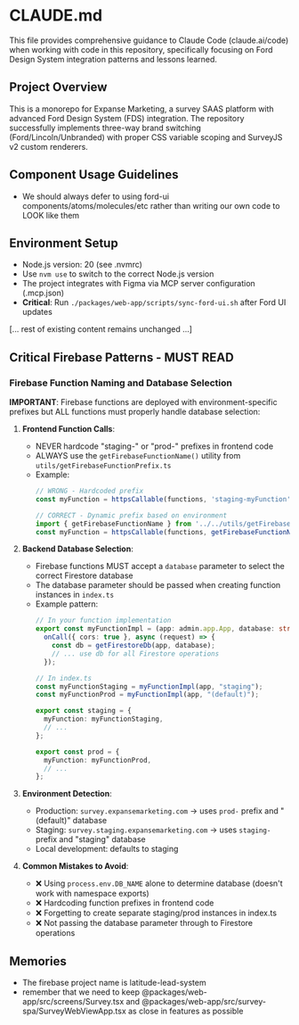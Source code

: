 # CLAUDE.md

This file provides comprehensive guidance to Claude Code (claude.ai/code) when working with code in this repository, specifically focusing on Ford Design System integration patterns and lessons learned.

## Project Overview

This is a monorepo for Expanse Marketing, a survey SAAS platform with advanced Ford Design System (FDS) integration. The repository successfully implements three-way brand switching (Ford/Lincoln/Unbranded) with proper CSS variable scoping and SurveyJS v2 custom renderers.

## Component Usage Guidelines

- We should always defer to using ford-ui components/atoms/molecules/etc rather than writing our own code to LOOK like them

## Environment Setup

- Node.js version: 20 (see .nvmrc)
- Use `nvm use` to switch to the correct Node.js version
- The project integrates with Figma via MCP server configuration (.mcp.json)
- **Critical**: Run `./packages/web-app/scripts/sync-ford-ui.sh` after Ford UI updates

[... rest of existing content remains unchanged ...]

## Critical Firebase Patterns - MUST READ

### Firebase Function Naming and Database Selection

**IMPORTANT**: Firebase functions are deployed with environment-specific prefixes but ALL functions must properly handle database selection:

1. **Frontend Function Calls**:
   - NEVER hardcode "staging-" or "prod-" prefixes in frontend code
   - ALWAYS use the `getFirebaseFunctionName()` utility from `utils/getFirebaseFunctionPrefix.ts`
   - Example:
     ```typescript
     // WRONG - Hardcoded prefix
     const myFunction = httpsCallable(functions, 'staging-myFunction');
     
     // CORRECT - Dynamic prefix based on environment
     import { getFirebaseFunctionName } from '../../utils/getFirebaseFunctionPrefix';
     const myFunction = httpsCallable(functions, getFirebaseFunctionName('myFunction'));
     ```

2. **Backend Database Selection**:
   - Firebase functions MUST accept a `database` parameter to select the correct Firestore database
   - The database parameter should be passed when creating function instances in `index.ts`
   - Example pattern:
     ```typescript
     // In your function implementation
     export const myFunctionImpl = (app: admin.app.App, database: string = "(default)") => 
       onCall({ cors: true }, async (request) => {
         const db = getFirestoreDb(app, database);
         // ... use db for all Firestore operations
       });
     
     // In index.ts
     const myFunctionStaging = myFunctionImpl(app, "staging");
     const myFunctionProd = myFunctionImpl(app, "(default)");
     
     export const staging = {
       myFunction: myFunctionStaging,
       // ...
     };
     
     export const prod = {
       myFunction: myFunctionProd,
       // ...
     };
     ```

3. **Environment Detection**:
   - Production: `survey.expansemarketing.com` → uses `prod-` prefix and "(default)" database
   - Staging: `survey.staging.expansemarketing.com` → uses `staging-` prefix and "staging" database
   - Local development: defaults to staging

4. **Common Mistakes to Avoid**:
   - ❌ Using `process.env.DB_NAME` alone to determine database (doesn't work with namespace exports)
   - ❌ Hardcoding function prefixes in frontend code
   - ❌ Forgetting to create separate staging/prod instances in index.ts
   - ❌ Not passing the database parameter through to Firestore operations

## Memories

- The firebase project name is latitude-lead-system
- remember that we need to keep @packages/web-app/src/screens/Survey.tsx and @packages/web-app/src/survey-spa/SurveyWebViewApp.tsx as close in features as possible